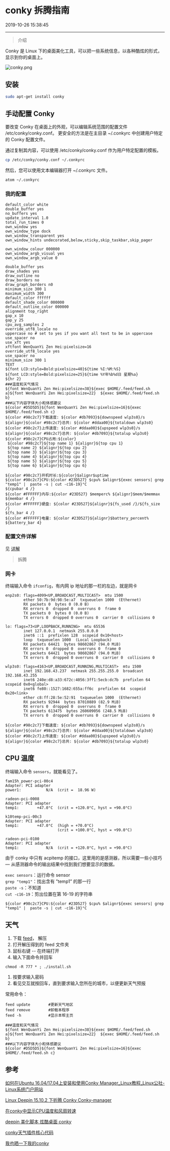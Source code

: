 # conky 拆腾指南

2019-10-26 15:38:45

---
> 介绍

Conky 是 Linux 下的桌面美化工具，可以把一些系统信息，以各种酷炫的形式，显示到你的桌面上。

![conky.png](https://i.loli.net/2019/10/26/M7eNovxRiG3tDIZ.png)

## 安装

```bash
sudo apt-get install conky
```

## 手动配置 Conky

要改变 Conky 在桌面上的外观，可以编辑系统范围的配置文件 /etc/conky/conky.conf。 更安全的方法是在主目录 ~/.conkyrc 中创建用户特定的 Conky 配置文件。

通过复制其内容，可以使用 /etc/conky/conky.conf 作为用户特定配置的模板。

```bash
cp /etc/conky/conky.conf ~/.conkyrc
```

然后，您可以使用文本编辑器打开 ~/.conkyrc 文件。

```bash
atom ~/.conkyrc
```

### 我的配置

```
default_color white
double_buffer yes
no_buffers yes
update_interval 1.0
total_run_times 0
own_window yes
own_window_type dock
own_window_transparent yes
own_window_hints undecorated,below,sticky,skip_taskbar,skip_pager

own_window_colour 000000
own_window_argb_visual yes
own_window_argb_value 0

double_buffer yes
draw_shades yes
draw_outline no
draw_borders no
draw_graph_borders n0
minimum_size 300 1
maximum_width 300
default_color ffffff
default_shade_color 000000
default_outline_color 000000
alignment top_right
gap_x 10
gap_y 25
cpu_avg_samples 2
override_utf8_locale no
uppercase no # set to yes if you want all text to be in uppercase
use_spacer no
use_xft yes
xftfont WenQuanYi Zen Hei:pixelsize=16
override_utf8_locale yes
use_spacer no
minimum_size 300 1
TEXT
${font LCD:style=Bold:pixelsize=40}${time %I:%M:%S}
${font LCD:style=Bold:pixelsize=25}${time %Y年%b%d日 星期%a}
${hr 2}
###温度和天气情况
${font WenQuanYi Zen Hei:pixelsize=38}${exec $HOME/.feed/feed.sh a}${font WenQuanYi Zen Hei:pixelsize=22}  ${exec $HOME/.feed/feed.sh b}
###以下内容字体大小和体感建议
${color #D5D5D5}${font WenQuanYi Zen Hei:pixelsize=16}${exec $HOME/.feed/feed.sh c}
${color #98c2c7}下载速度: ${color #db7093}${downspeed wlp3s0}/s ${alignr}${color #98c2c7}总共: ${color #ddaa00}${totaldown wlp3s0}
${color #98c2c7}上传速度: ${color #ddaa00}${upspeed wlp3s0}/s ${alignr}${color #98c2c7}总共: ${color #db7093}${totalup wlp3s0}
${color #98c2c7}CPU占用:${color}
 ${color #98c2c7}${top name 1} ${alignr}${top cpu 1}
 ${top name 2} ${alignr}${top cpu 2}
 ${top name 3} ${alignr}${top cpu 3}
 ${top name 4} ${alignr}${top cpu 4}
 ${top name 5} ${alignr}${top cpu 5}
 ${top name 6} ${alignr}${top cpu 6}

${color #98c2c7}开机时长:${color}$alignr$uptime
${color #98c2c7}CPU:${color #23D527} $cpu% $alignr${exec sensors| grep "temp1" |  paste -s | cut -c16-19}°C
${cpubar 4 /}
${color #FFFFFF}内存:${color #23D527} $memperc% ${alignr}$mem/$memmax
${membar 4 /}
${color #FFFFFF}硬盘: ${color #23D527}${alignr}${fs_used /}/${fs_size /}
${fs_bar 4 /}
${color #FFFFFF}电量: ${color #23D527}${alignr}$battery_percent%
${battery_bar 4}
```

### 配置文件详解

见 [详解](http://www.mikewootc.com/wiki/linux/usage/conky.html#%E9%85%8D%E7%BD%AE%E6%96%87%E4%BB%B6%E8%AF%A6%E8%A7%A3)

> 拆腾

### 网卡

终端输入命令 `ifconfig`，有内网 ip 地址的那一栏的左边，就是网卡
```
enp2s0: flags=4099<UP,BROADCAST,MULTICAST>  mtu 1500
        ether 50:7b:9d:98:5e:a7  txqueuelen 1000  (Ethernet)
        RX packets 0  bytes 0 (0.0 B)
        RX errors 0  dropped 0  overruns 0  frame 0
        TX packets 0  bytes 0 (0.0 B)
        TX errors 0  dropped 0 overruns 0  carrier 0  collisions 0

lo: flags=73<UP,LOOPBACK,RUNNING>  mtu 65536
        inet 127.0.0.1  netmask 255.0.0.0
        inet6 ::1  prefixlen 128  scopeid 0x10<host>
        loop  txqueuelen 1000  (Local Loopback)
        RX packets 64421  bytes 98602867 (94.0 MiB)
        RX errors 0  dropped 0  overruns 0  frame 0
        TX packets 64421  bytes 98602867 (94.0 MiB)
        TX errors 0  dropped 0 overruns 0  carrier 0  collisions 0

wlp3s0: flags=4163<UP,BROADCAST,RUNNING,MULTICAST>  mtu 1500
        inet 192.168.43.237  netmask 255.255.255.0  broadcast 192.168.43.255
        inet6 240e:d8:a33:672c:4056:3ff1:5ecb:dc7b  prefixlen 64  scopeid 0x0<global>
        inet6 fe80::1527:1682:655a:ff6c  prefixlen 64  scopeid 0x20<link>
        ether c8:ff:28:5e:52:91  txqueuelen 1000  (Ethernet)
        RX packets 92944  bytes 87010889 (82.9 MiB)
        RX errors 0  dropped 0  overruns 0  frame 0
        TX packets 613475  bytes 260609056 (248.5 MiB)
        TX errors 0  dropped 0 overruns 0  carrier 0  collisions 0
```

```
${color #98c2c7}下载速度: ${color #db7093}${downspeed wlp3s0}/s ${alignr}${color #98c2c7}总共: ${color #ddaa00}${totaldown wlp3s0}
${color #98c2c7}上传速度: ${color #ddaa00}${upspeed wlp3s0}/s ${alignr}${color #98c2c7}总共: ${color #db7093}${totalup wlp3s0}
```

## CPU 温度

终端输入命令 `sensors`，就能看见了。

```
fam15h_power-pci-00c4
Adapter: PCI adapter
power1:           N/A  (crit =  18.96 W)

radeon-pci-0008
Adapter: PCI adapter
temp1:        +47.0°C  (crit = +120.0°C, hyst = +90.0°C)

k10temp-pci-00c3
Adapter: PCI adapter
temp1:        +47.0°C  (high = +70.0°C)
                       (crit = +100.0°C, hyst = +99.0°C)

radeon-pci-0100
Adapter: PCI adapter
temp1:            N/A  (crit = +120.0°C, hyst = +90.0°C)
```

由于 conky 中只有 acpitemp 的接口，这里用的是感测器，所以需要一些小技巧 — 从感测器命令的输出结果中找到我们想要显示的数据。

`exec sensors`：运行命令 sensor  
`grep "temp1"`：找出含有 ”temp1” 的那一行  
`paste -s`：不知道  
`cut -c16-19`：剪出位置在第 16-19 的字符串

```
${color #98c2c7}CPU:${color #23D527} $cpu% $alignr${exec sensors| grep "temp1" |  paste -s | cut -c16-19}°C
```

## 天气

1. 下载 [feed](https://raw.githubusercontent.com/dingeral/CDN/master/conky/weather/feed-1.1.zip)， 解压
2. 打开解压得到的 feed 文件夹
3. 鼠标右键 -- 在终端打开
4. 输入下面命令并回车

```
chmod -R 777 * ; ./install.sh
```

1. 按要求输入密码
2. 看见交互就按回车，直到要求输入您所在的城市，以便更新天气预报

常用命令：

``` 
feed update        #更新天气地区  
feed remove        #卸载本程序  
feed -h            #显示本帮主页  
```

```
###温度和天气情况
${font WenQuanYi Zen Hei:pixelsize=38}${exec $HOME/.feed/feed.sh a}${font WenQuanYi Zen Hei:pixelsize=22}  ${exec $HOME/.feed/feed.sh b}
###以下内容字体大小和体感建议
${color #D5D5D5}${font WenQuanYi Zen Hei:pixelsize=16}${exec $HOME/.feed/feed.sh c}
```

## 参考

[如何在Ubuntu 16.04/17.04上安装和使用Conky Manager_Linux教程_Linux公社-Linux系统门户网站](https://www.linuxidc.com/Linux/2017-10/148156.htm)

[Linux Deepin 15.10.2 下折腾 Conky Conky-manager](https://leanote.zzzmh.cn/blog/post/admin/LinuxDeepin%E4%B8%8B%E6%8A%98%E8%85%BEconky)

[在conky中显示CPU温度和风扇转速](http://blog.sina.com.cn/s/blog_4b0d430a0100n3nw.html)

[deepin 美化脚本 炫酷桌面 conky](https://bbs.deepin.org/forum.php?mod=viewthread&tid=182566&highlight=conky)

[conky天气插件核心代码](https://bbs.deepin.org/forum.php?mod=viewthread&tid=153711&highlight=conky)

[我也晒一下我的conky](https://bbs.deepin.org/forum.php?mod=viewthread&tid=152723)
